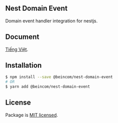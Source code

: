 ## Nest Domain Event
Domain event handler integration for nestjs.

## Document
[Tiếng Việt](VN.README.MD).

## Installation

```bash
$ npm install --save @beincom/nest-domain-event
# OR
$ yarn add @beincom/nest-domain-event
```
## License

Package is [MIT licensed](LICENSE).
